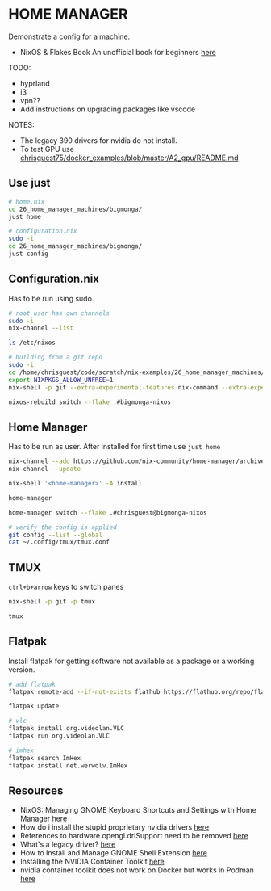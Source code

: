 # HOME MANAGER

Demonstrate a config for a machine.  

* NixOS & Flakes Book An unofficial book for beginners [here](https://nixos-and-flakes.thiscute.world/)

TODO:

* hyprland
* i3
* vpn??
* Add instructions on upgrading packages like vscode

NOTES:

* The legacy 390 drivers for nvidia do not install.
* To test GPU use [chrisguest75/docker_examples/blob/master/A2_gpu/README.md](https://github.com/chrisguest75/docker_examples/blob/master/A2_gpu/README.md)  

## Use just

```sh
# home.nix
cd 26_home_manager_machines/bigmonga/
just home 

# configuration.nix
sudo -i 
cd 26_home_manager_machines/bigmonga/
just config
```

## Configuration.nix

Has to be run using sudo.

```sh
# root user has own channels
sudo -i
nix-channel --list

ls /etc/nixos

# building from a git repo
sudo -i
cd /home/chrisguest/code/scratch/nix-examples/26_home_manager_machines/bigmonga
export NIXPKGS_ALLOW_UNFREE=1
nix-shell -p git --extra-experimental-features nix-command --extra-experimental-features flakes

nixos-rebuild switch --flake .#bigmonga-nixos
```

## Home Manager

Has to be run as user.  After installed for first time use `just home`  

```sh
nix-channel --add https://github.com/nix-community/home-manager/archive/release-24.11.tar.gz home-manager
nix-channel --update

nix-shell '<home-manager>' -A install

home-manager

home-manager switch --flake .#chrisguest@bigmonga-nixos

# verify the config is applied
git config --list --global
cat ~/.config/tmux/tmux.conf
```

## TMUX

`ctrl+b+arrow` keys to switch panes

```sh
nix-shell -p git -p tmux

tmux 
```

## Flatpak

Install flatpak for getting software not available as a package or a working version.  

```sh
# add flatpak
flatpak remote-add --if-not-exists flathub https://flathub.org/repo/flathub.flatpakrepo

flatpak update

# vlc
flatpak install org.videolan.VLC 
flatpak run org.videolan.VLC 

# imhex
flatpak search ImHex   
flatpak install net.werwolv.ImHex   
```

## Resources

* NixOS: Managing GNOME Keyboard Shortcuts and Settings with Home Manager [here](https://heywoodlh.io/nixos-gnome-settings-and-keyboard-shortcuts)
* How do i install the stupid proprietary nvidia drivers  [here](https://www.reddit.com/r/NixOS/comments/18n21n8/how_do_i_install_the_stupid_proprietary_nvidia/?rdt=59192)
* References to hardware.opengl.driSupport need to be removed [here](https://github.com/NixOS/nixos-hardware/issues/996#issuecomment-2183266924)
* What's a legacy driver? [here](https://www.nvidia.com/en-us/drivers/unix/legacy-gpu/)
* How to Install and Manage GNOME Shell Extension [here](https://www.baeldung.com/linux/gnome-shell-extension)
* Installing the NVIDIA Container Toolkit [here](https://docs.nvidia.com/datacenter/cloud-native/container-toolkit/latest/install-guide.html)
* nvidia container toolkit does not work on Docker but works in Podman [here](https://github.com/NixOS/nixpkgs/issues/337873)
